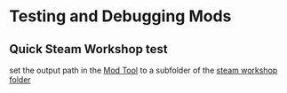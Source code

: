 # Testing and Debugging Mods

## Quick Steam Workshop test

set the output path in the [Mod Tool](tools/mod_tool.md) to a subfolder of the
[steam workshop folder](file_paths.md#steam-workshop-folder)